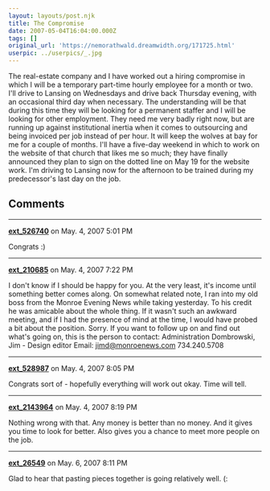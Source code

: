 ```yaml
---
layout: layouts/post.njk
title: The Compromise
date: 2007-05-04T16:04:00.000Z
tags: []
original_url: 'https://nemorathwald.dreamwidth.org/171725.html'
userpic: ../userpics/_.jpg
---
```

The real-estate company and I have worked out a hiring compromise in which I will be a temporary part-time hourly employee for a month or two. I'll drive to Lansing on Wednesdays and drive back Thursday evening, with an occasional third day when necessary. The understanding will be that during this time they will be looking for a permanent staffer and I will be looking for other employment. They need me very badly right now, but are running up against institutional inertia when it comes to outsourcing and being invoiced per job instead of per hour. It will keep the wolves at bay for me for a couple of months. I'll have a five-day weekend in which to work on the website of that church that likes me so much; they have finally announced they plan to sign on the dotted line on May 19 for the website work. I'm driving to Lansing now for the afternoon to be trained during my predecessor's last day on the job.

## Comments

---

**[ext_526740](https://www.dreamwidth.org/users/ext_526740)** on May. 4, 2007 5:01 PM

Congrats :)

---

**[ext_210685](https://www.dreamwidth.org/users/ext_210685)** on May. 4, 2007 7:22 PM

I don't know if I should be happy for you. At the very least, it's income until something better comes along. On somewhat related note, I ran into my old boss from the Monroe Evening News while taking yesterday. To his credit he was amicable about the whole thing. If it wasn't such an awkward meeting, and if I had the presence of mind at the time, I would have probed a bit about the position. Sorry. If you want to follow up on and find out what's going on, this is the person to contact: Administration Dombrowski, Jim - Design editor Email: jimd@monroenews.com 734.240.5708

---

**[ext_528987](https://www.dreamwidth.org/users/ext_528987)** on May. 4, 2007 8:05 PM

Congrats sort of - hopefully everything will work out okay. Time will tell.

---

**[ext_2143964](https://www.dreamwidth.org/users/ext_2143964)** on May. 4, 2007 8:19 PM

Nothing wrong with that. Any money is better than no money. And it gives you time to look for better. Also gives you a chance to meet more people on the job.

---

**[ext_26549](https://www.dreamwidth.org/users/ext_26549)** on May. 6, 2007 8:11 PM

Glad to hear that pasting pieces together is going relatively well. (:
